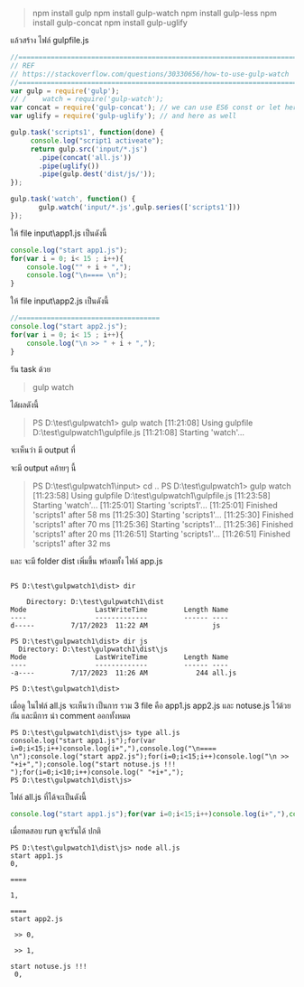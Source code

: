  > npm install gulp
 > npm install gulp-watch
 > npm install gulp-less
 > npm install gulp-concat
 > npm install gulp-uglify

 แล้วสร้าง ไฟล์  gulpfile.js 

 ```js
 //=============================================================================
// REF  
// https://stackoverflow.com/questions/30330656/how-to-use-gulp-watch
//=============================================================================
var gulp = require('gulp'); 
// /    watch = require('gulp-watch');
var concat = require('gulp-concat'); // we can use ES6 const or let her just the same
var uglify = require('gulp-uglify'); // and here as well     

gulp.task('scripts1', function(done) {
      console.log("script1 activeate");
      return gulp.src('input/*.js')
        .pipe(concat('all.js'))
        .pipe(uglify())
        .pipe(gulp.dest('dist/js/'));
});

gulp.task('watch', function() {
        gulp.watch('input/*.js',gulp.series(['scripts1']))
});

 ```

ให้ file input\app1.js  เป็นดังนี้ 
```js
console.log("start app1.js");
for(var i = 0; i< 15 ; i++){
    console.log("" + i + ",");  
    console.log("\n==== \n");  
}
```
ให้ file input\app2.js  เป็นดังนี้ 
```js
//===================================
console.log("start app2.js");
for(var i = 0; i< 15 ; i++){
    console.log("\n >> " + i + ",");  
}
```

รัน task ด้วย 
> gulp watch 

ได้ผลดังนี้ 
> PS D:\test\gulpwatch1> gulp watch
[11:21:08] Using gulpfile D:\test\gulpwatch1\gulpfile.js
[11:21:08] Starting 'watch'...

จะเห็นว่า มี output ที่ 

จะมี output คล้ายๆ นี้ 

>PS D:\test\gulpwatch1\input> cd ..
PS D:\test\gulpwatch1> gulp watch
[11:23:58] Using gulpfile D:\test\gulpwatch1\gulpfile.js
[11:23:58] Starting 'watch'...
[11:25:01] Starting 'scripts1'...
[11:25:01] Finished 'scripts1' after 58 ms
[11:25:30] Starting 'scripts1'...
[11:25:30] Finished 'scripts1' after 70 ms
[11:25:36] Starting 'scripts1'...
[11:25:36] Finished 'scripts1' after 20 ms
[11:26:51] Starting 'scripts1'...
[11:26:51] Finished 'scripts1' after 32 ms

และ จะมี folder dist เพิ่มขึ้น 
พร้อมทั้ง ไฟล์  app.js 

```text

PS D:\test\gulpwatch1\dist> dir

    Directory: D:\test\gulpwatch1\dist
Mode                 LastWriteTime         Length Name
----                 -------------         ------ ----
d-----         7/17/2023  11:22 AM                js

PS D:\test\gulpwatch1\dist> dir js
  Directory: D:\test\gulpwatch1\dist\js
Mode                 LastWriteTime         Length Name
----                 -------------         ------ ----
-a----         7/17/2023  11:26 AM            244 all.js

PS D:\test\gulpwatch1\dist>
```

เมื่อดู ในไฟล์ all.js จะเห็นว่า เป็นการ รวม 3 file คือ 
app1.js  app2.js  และ notuse.js ไว้ด้วยกัน 
และมีการ นำ comment ออกทั้งหมด 
```batch
PS D:\test\gulpwatch1\dist\js> type all.js
console.log("start app1.js");for(var i=0;i<15;i++)console.log(i+","),console.log("\n==== \n");console.log("start app2.js");for(i=0;i<15;i++)console.log("\n >> "+i+",");console.log("start notuse.js !!! ");for(i=0;i<10;i++)console.log(" "+i+",");
PS D:\test\gulpwatch1\dist\js>
```
ไฟล์ all.js ที่ได้จะเป็นดังนี้ 

```js
console.log("start app1.js");for(var i=0;i<15;i++)console.log(i+","),console.log("\n==== \n");console.log("start app2.js");for(i=0;i<15;i++)console.log("\n >> "+i+",");console.log("start notuse.js !!! ");for(i=0;i<10;i++)console.log(" "+i+",");
```

เมื่อทดสอบ run ดูจะรันได้ ปกติ  

```text
PS D:\test\gulpwatch1\dist\js> node all.js
start app1.js
0,

====

1,

====
start app2.js

 >> 0,

 >> 1,

start notuse.js !!!
 0,
```
